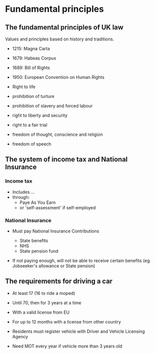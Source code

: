 # Fundamental principles

## The fundamental principles of UK law

Values and principles based on history and traditions.

* 1215: Magna Carta
* 1679: Habeas Corpus
* 1689: Bill of Rights
* 1950: European Convention on Human Rights

* Right to life
* prohibition of turture
* prohibition of slavery and forced labour
* right to liberty and security
* right to a fair trial
* freedom of thought, conscience and religion
* freedom of speech

## The system of income tax and National Insurance

### Income tax

* Includes ...
* through:
  * Paye As You Earn
  * or 'self-assessment' if self-employed

### National Insurance

* Must pay National Insurance Contributions
  * State benefits
  * NHS
  * State pension fund

* If not paying enough, will not be able to receive certain benefits (eg. Jobseeker's allowance or State pension)

## The requirements for driving a car

* At least 17 (16 to ride a moped)
* Until 70, then for 3 years at a time

* With a valid license from EU
* For up to 12 months with a license from other country

* Residents must register vehicle with Driver and Vehicle Licensing Agency
* Need MOT every year if vehicle more than 3 years old